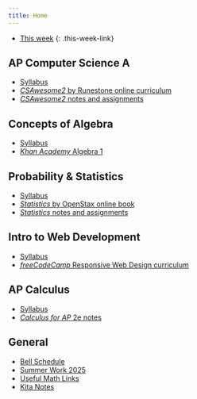 ```yaml
---
title: Home
---
```


- [This week](./this-week.md)
{: .this-week-link}

## AP Computer Science A

- [Syllabus](./syllabi/ap-csa.md)
- [*CSAwesome2* by Runestone online curriculum](https://runestone.academy/)
- [*CSAwesome2* notes and assignments](./csawesome2/)

## Concepts of Algebra

- [Syllabus](./syllabi/concepts-of-algebra.md)
- [*Khan Academy* Algebra 1](https://www.khanacademy.org/math/algebra)

## Probability & Statistics

- [Syllabus](./syllabi/prob-and-stats.md)
- [*Statistics* by OpenStax online book](https://openstax.org/details/books/statistics)
- [*Statistics* notes and assignments](./statistics-open-stax/index.md)

## Intro to Web Development

- [Syllabus](./syllabi/intro-to-web-dev.md)
- [*freeCodeCamp* Responsive Web Design curriculum](https://www.freecodecamp.org/learn/2022/responsive-web-design/)

## AP Calculus

- [Syllabus](./syllabi/ap-calc.md)
- [*Calculus for AP* 2e notes](./calc-for-ap-larson/)

<!--
- [Differentiation cheat sheet](./misc/differentiation-cheat-sheet.pdf)
- [Integration cheat sheet](./misc/integration-cheat-sheet.pdf)
- [Cram Sheet](./pdfs/ap-calc-cram-sheet.pdf)
-->

## General

- [Bell Schedule](./misc/bell-schedule.md)
- [Summer Work 2025](./misc/summer-work.md)
- [Useful Math Links](./misc/math-links.md)
- [Kita Notes](https://wkurzius.github.io/kita-notes/)
